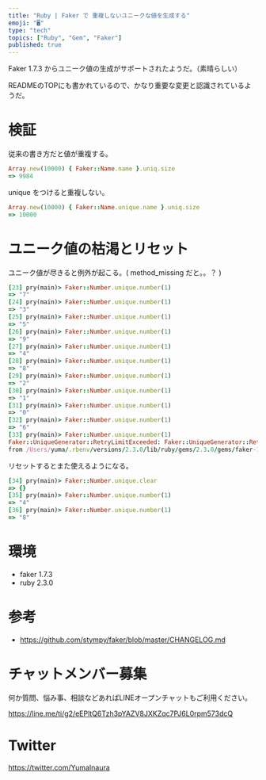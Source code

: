 ```yaml
---
title: "Ruby | Faker で 重複しないユニークな値を生成する"
emoji: "🖥"
type: "tech"
topics: ["Ruby", "Gem", "Faker"]
published: true
---
```


Faker 1.7.3  からユニーク値の生成がサポートされたようだ。（素晴らしい）

READMEのTOPにも書かれているので、かなり重要な変更と認識されているようだ。

# 検証

従来の書き方だと値が重複する。

```rb
Array.new(10000) { Faker::Name.name }.uniq.size
=> 9984
```

unique をつけると重複しない。

```rb
Array.new(10000) { Faker::Name.unique.name }.uniq.size
=> 10000
```

# ユニーク値の枯渇とリセット

ユニーク値が尽きると例外が起こる。( method_missing だと。。？ )

```rb
[23] pry(main)> Faker::Number.unique.number(1)
=> "7"
[24] pry(main)> Faker::Number.unique.number(1)
=> "3"
[25] pry(main)> Faker::Number.unique.number(1)
=> "5"
[26] pry(main)> Faker::Number.unique.number(1)
=> "9"
[27] pry(main)> Faker::Number.unique.number(1)
=> "4"
[28] pry(main)> Faker::Number.unique.number(1)
=> "8"
[29] pry(main)> Faker::Number.unique.number(1)
=> "2"
[30] pry(main)> Faker::Number.unique.number(1)
=> "1"
[31] pry(main)> Faker::Number.unique.number(1)
=> "0"
[32] pry(main)> Faker::Number.unique.number(1)
=> "6"
[33] pry(main)> Faker::Number.unique.number(1)
Faker::UniqueGenerator::RetryLimitExceeded: Faker::UniqueGenerator::RetryLimitExceeded
from /Users/yuma/.rbenv/versions/2.3.0/lib/ruby/gems/2.3.0/gems/faker-1.7.3/lib/helpers/unique_generator.rb:19:in `method_missing'
```

リセットするとまた使えるようになる。

```rb
[34] pry(main)> Faker::Number.unique.clear
=> {}
[35] pry(main)> Faker::Number.unique.number(1)
=> "4"
[36] pry(main)> Faker::Number.unique.number(1)
=> "8"
```

# 環境

- faker 1.7.3
- ruby 2.3.0

# 参考

- https://github.com/stympy/faker/blob/master/CHANGELOG.md








<!-- Update From Qiita API -->

# チャットメンバー募集


何か質問、悩み事、相談などあればLINEオープンチャットもご利用ください。

https://line.me/ti/g2/eEPltQ6Tzh3pYAZV8JXKZqc7PJ6L0rpm573dcQ





# Twitter


https://twitter.com/YumaInaura


<!-- Update From Qiita API -->


